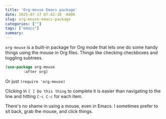 ```yaml
---
title: 'Org-mouse Emacs package'
date: 2025-07-17 07:42:18 -0400
slug: org-mouse-emacs-package
categories: [""]
tags: ["emacs"]
summary: 
---
```


`org-mouse` is a built-in package for Org mode that lets one do some handy things using the mouse in Org files. Things like checking checkboxes and toggling subtrees.

```lisp
(use-package org-mouse
        :after org)
```

Or just `(require 'org-mouse)`

Clicking in `[ ] Do this thing` to complete it is easier than navigating to the line and hitting `C-c C-c` for each item.

There's no shame in using a mouse, even in Emacs. I sometimes prefer to sit back, grab the mouse, and click things.

